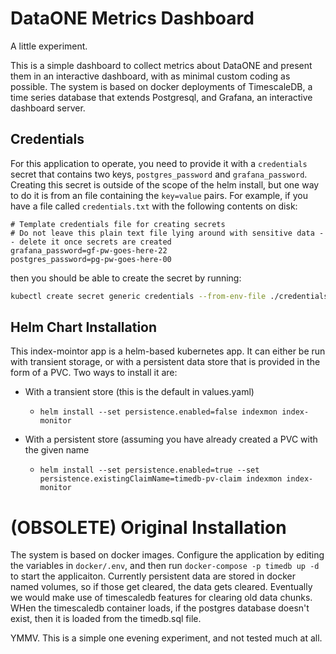 # DataONE Metrics Dashboard

A little experiment.

This is a simple dashboard to collect metrics about DataONE and present them in an interactive dashboard, with as minimal custom coding as possible. The system is based on docker deployments of TimescaleDB, a time series database that extends Postgresql, and Grafana, an interactive dashboard server.

## Credentials

For this application to operate, you need to provide it with a `credentials` secret that contains two keys, `postgres_password` and `grafana_password`. Creating this secret is outside of the scope of the helm install, but one way to do it is from an file containing the `key=value` pairs. For example, if you have a file called `credentials.txt` with the following contents on disk:

```
# Template credentials file for creating secrets
# Do not leave this plain text file lying around with sensitive data -- delete it once secrets are created
grafana_password=gf-pw-goes-here-22
postgres_password=pg-pw-goes-here-00
```

then you should be able to create the secret by running:

```sh
kubectl create secret generic credentials --from-env-file ./credentials.txt
```

## Helm Chart Installation

This index-mointor app is a helm-based kubernetes app. It can either be run with transient storage, or with a persistent data store that is provided in the form of a PVC. Two ways to install it are:

- With a transient store (this is the default in values.yaml)
    - `helm install --set persistence.enabled=false indexmon index-monitor`

- With a persistent store (assuming you have already created a PVC with the given name
    - `helm install --set persistence.enabled=true --set persistence.existingClaimName=timedb-pv-claim indexmon index-monitor`

# (OBSOLETE) Original Installation

The system is based on docker images. Configure the application by editing the variables in `docker/.env`, and then run `docker-compose -p timedb up -d` to start the applicaiton. Currently persistent data are stored in docker named volumes, so if those get cleared, the data gets cleared. Eventually we would make use of timescaledb features for clearing old data chunks.  WHen the timescaledb container loads, if the postgres database doesn't exist, then it is loaded from the timedb.sql file.

YMMV. This is a simple one evening experiment, and not tested much at all.

